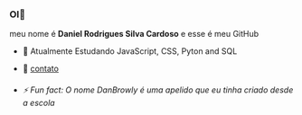 ### OI👋 
meu nome é **Daniel Rodrigues Silva Cardoso**
e esse é meu GitHub

  
- 🌱 Atualmente Estudando JavaScript, CSS, Pyton and SQL
- 📩 [contato](danielcardoso02022002@gmail.com)


- ###### ⚡ Fun fact: O nome DanBrowly é uma apelido que eu tinha criado desde a escola

<!--
**DanBrowly/DanBrowly** is a ✨ _special_ ✨ repository because its `README.md` (this file) appears on your GitHub profile.

Here are some ideas to get you started:

- 🔭 I’m currently working on ...
- 🌱 I’m currently learning ...
- 👯 I’m looking to collaborate on ...
- 🤔 I’m looking for help with ...
- 💬 Ask me about ...
- 📫 How to reach me: ...
- 😄 Pronouns: ...
- ⚡ Fun fact: ...
-->
    
